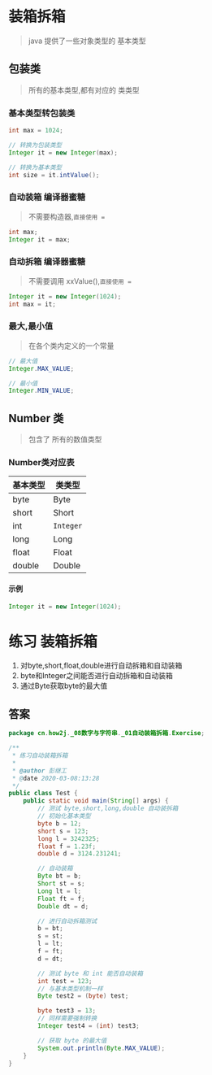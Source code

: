 # 装箱拆箱
> java 提供了一些对象类型的 基本类型

## 包装类
> 所有的基本类型,都有对应的 类类型

### 基本类型转包装类

```java
int max = 1024;

// 转换为包装类型
Integer it = new Integer(max);

// 转换为基本类型
int size = it.intValue();
```

### 自动装箱 编译器蜜糖
> 不需要构造器,```直接使用 =```

```java
int max;
Integer it = max;
```

### 自动拆箱 编译器蜜糖
> 不需要调用 xxValue(),```直接使用 = ```

```java
Integer it = new Integer(1024);
int max = it;
```

### 最大,最小值
> 在各个类内定义的一个常量

```java
// 最大值
Integer.MAX_VALUE;

// 最小值
Integer.MIN_VALUE;
```

## Number 类
> 包含了 所有的数值类型

### Number类对应表

| 基本类型 | 类类型 |
|---|---|
| byte | Byte |
| short | Short |
| int | ```Integer``` |
| long | Long |
| float | Float |
| double | Double |

#### 示例

```java
Integer it = new Integer(1024);
```

# 练习 装箱拆箱

1. 对byte,short,float,double进行自动拆箱和自动装箱
2. byte和Integer之间能否进行自动拆箱和自动装箱
3. 通过Byte获取byte的最大值

## 答案

```java
package cn.how2j._08数字与字符串._01自动装箱拆箱.Exercise;

/**
 * 练习自动装箱拆箱
 *
 * @author 彭继工
 * @date 2020-03-08:13:28
 */
public class Test {
    public static void main(String[] args) {
        // 测试 byte,short,long,double 自动装拆箱
        // 初始化基本类型
        byte b = 12;
        short s = 123;
        long l = 3242325;
        float f = 1.23f;
        double d = 3124.231241;

        // 自动装箱
        Byte bt = b;
        Short st = s;
        Long lt = l;
        Float ft = f;
        Double dt = d;

        // 进行自动拆箱测试
        b = bt;
        s = st;
        l = lt;
        f = ft;
        d = dt;

        // 测试 byte 和 int 能否自动装箱
        int test = 123;
        // 与基本类型机制一样
        Byte test2 = (byte) test;

        byte test3 = 13;
        // 同样需要强制转换
        Integer test4 = (int) test3;

        // 获取 byte 的最大值
        System.out.println(Byte.MAX_VALUE);
    }
}
```